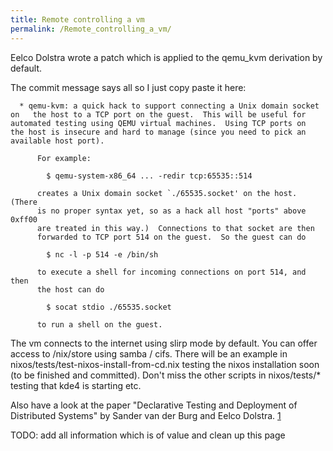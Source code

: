 ```yaml
---
title: Remote controlling a vm
permalink: /Remote_controlling_a_vm/
---
```


Eelco Dolstra wrote a patch which is applied to the qemu_kvm derivation by default.

The commit message says all so I just copy paste it here:

      * qemu-kvm: a quick hack to support connecting a Unix domain socket on   the host to a TCP port on the guest.  This will be useful for   automated testing using QEMU virtual machines.  Using TCP ports on   the host is insecure and hard to manage (since you need to pick an   available host port).

          For example:

            $ qemu-system-x86_64 ... -redir tcp:65535::514

          creates a Unix domain socket `./65535.socket' on the host.  (There
          is no proper syntax yet, so as a hack all host "ports" above 0xff00
          are treated in this way.)  Connections to that socket are then
          forwarded to TCP port 514 on the guest.  So the guest can do

            $ nc -l -p 514 -e /bin/sh

          to execute a shell for incoming connections on port 514, and then
          the host can do

            $ socat stdio ./65535.socket

          to run a shell on the guest.

The vm connects to the internet using slirp mode by default. You can offer access to /nix/store using samba / cifs. There will be an example in nixos/tests/test-nixos-install-from-cd.nix testing the nixos installation soon (to be finished and committed). Don't miss the other scripts in nixos/tests/\* testing that kde4 is starting etc.

Also have a look at the paper "Declarative Testing and Deployment of Distributed Systems" by Sander van der Burg and Eelco Dolstra. [1](http://nixos.org/docs/papers.html)

TODO: add all information which is of value and clean up this page